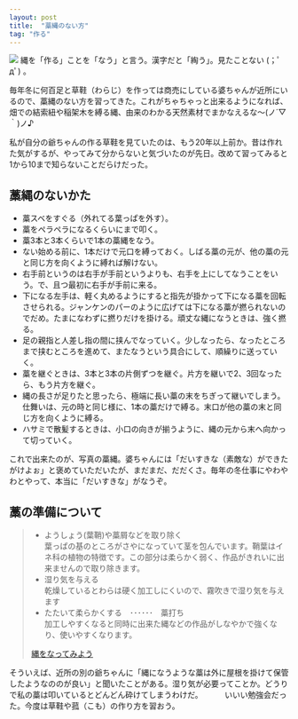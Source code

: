 ```yaml
---
layout: post
title:  "藁縄のない方"
tag: "作る"
---
```



![](https://kobapan.com/f/12336377834_af66fefc74.jpg)
縄を「作る」ことを「なう」と言う。漢字だと「綯う」。見たことない (；ﾟдﾟ) 。


毎年冬に何百足と草鞋（わらじ）を作っては商売にしている婆ちゃんが近所にいるので、藁縄のない方を習ってきた。これがちゃちゃっと出来るようになれば、畑での結索紐や稲架木を縛る縄、由来のわかる天然素材でまかなえるな～(ノ´▽｀)ノ♪


私が自分の爺ちゃんの作る草鞋を見ていたのは、もう20年以上前か。昔は作れた気がするが、やってみて分からないと気づいたのが先日。改めて習ってみると1から10まで知らないことだらけだった。


## 藁縄のないかた
- 藁スベをすぐる（外れてる葉っぱを外す）。
- 藁をペラペラになるくらいにまで叩く。
- 藁3本と3本くらいで1本の藁縄をなう。
- ない始める前に、1本だけで元口を縛っておく。しばる藁の元が、他の藁の元と同じ方を向くように縛れば解けない。
- 右手前というのは右手が手前というよりも、右手を上にしてなうことをいう。で、且つ最初に右手が手前に来る。
- 下になる左手は、軽く丸めるようにすると指先が掛かって下になる藁を回転させられる。ジャンケンのパーのように広げては下になる藁が撚られないのでだめ。たまになわずに撚りだけを掛ける。頑丈な縄になうときは、強く撚る。
- 足の親指と人差し指の間に挟んでなっていく。少しなったら、なったところまで挟むところを進めて、またなうという具合にして、順繰りに送っていく。
- 藁を継ぐときは、3本と3本の片側ずつを継ぐ。片方を継いで2、3回なったら、もう片方を継ぐ。
- 縄の長さが足りたと思ったら、極端に長い藁の末をちぎって継いでしまう。仕舞いは、元の時と同じ様に、1本の藁だけで縛る。末口が他の藁の末と同じ方を向くように縛る。
- ハサミで散髪するときは、小口の向きが揃うように、縄の元から末へ向かって切っていく。


これで出来たのが、写真の藁縄。婆ちゃんには「だいすきな（素敵な）ができたがけよぉ」と褒めていただいたが、まだまだ、だだくさ。毎年の冬仕事にやわやわとやって、本当に「だいすきな」がなうぞ。


## 藁の準備について
> + ようしょう(葉鞘)や藁屑などを取り除く<br>葉っぱの基のところがさやになっていて茎を包んでいます。鞘葉はイネ科の植物の特徴です。この部分は柔らかく弱く、作品がきれいに出来ませんので取り除きます。
> + 湿り気を与える<br>乾燥しているとわらは硬く加工しにくいので、霧吹きで湿り気を与えます
> + たたいて柔らかくする　･･････　藁打ち<br>加工しやすくなると同時に出来た縄などの作品がしなやかで強くなり、使いやすくなります。
>
> [縄をなってみよう](http://www2u.biglobe.ne.jp/~waroh/taiken/taiken-k3.htm)

そういえば、近所の別の爺ちゃんに「縄になうような藁は外に屋根を掛けて保管したようなののが良い」と聞いたことがある。湿り気が必要ってことか。どうりで私の藁は叩いているとどんどん砕けてしまうわけだ。
　
　
いいい勉強会だった。今度は草鞋や菰（こも）の作り方を習おう。 

